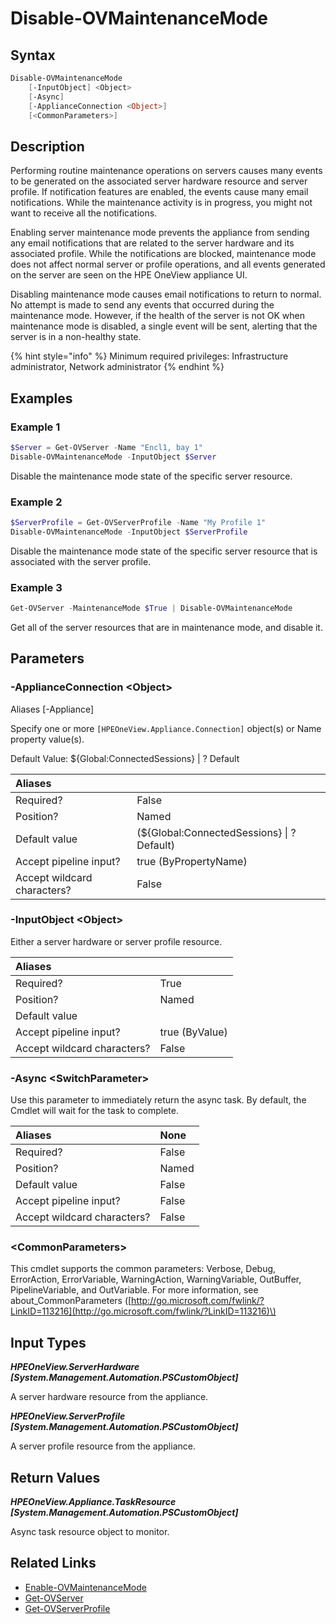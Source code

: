 ﻿---
description: Disable compute resource into maintenance mode.
---

# Disable-OVMaintenanceMode

## Syntax

```powershell
Disable-OVMaintenanceMode
    [-InputObject] <Object>
    [-Async]
    [-ApplianceConnection <Object>]
    [<CommonParameters>]
```

## Description

Performing routine maintenance operations on servers causes many events to be generated on the associated server hardware resource and server profile. If notification features are enabled, the events cause many email notifications. While the maintenance activity is in progress, you might not want to receive all the notifications.

Enabling server maintenance mode prevents the appliance from sending any email notifications that are related to the server hardware and its associated profile. While the notifications are blocked, maintenance mode does not affect normal server or profile operations, and all events generated on the server are seen on the HPE OneView appliance UI.

Disabling maintenance mode causes email notifications to return to normal. No attempt is made to send any events that occurred during the maintenance mode. However, if the health of the server is not OK when maintenance mode is disabled, a single event will be sent, alerting that the server is in a non-healthy state.

{% hint style="info" %}
Minimum required privileges: Infrastructure administrator, Network administrator
{% endhint %}

## Examples

###  Example 1 

```powershell
$Server = Get-OVServer -Name "Encl1, bay 1"
Disable-OVMaintenanceMode -InputObject $Server
```

Disable the maintenance mode state of the specific server resource.

###  Example 2 

```powershell
$ServerProfile = Get-OVServerProfile -Name "My Profile 1"
Disable-OVMaintenanceMode -InputObject $ServerProfile
```

Disable the maintenance mode state of the specific server resource that is associated with the server profile.

###  Example 3 

```powershell
Get-OVServer -MaintenanceMode $True | Disable-OVMaintenanceMode
```

Get all of the server resources that are in maintenance mode, and disable it.

## Parameters

### -ApplianceConnection &lt;Object&gt;

Aliases [-Appliance]

Specify one or more `[HPEOneView.Appliance.Connection]` object(s) or Name property value(s).

Default Value: ${Global:ConnectedSessions} | ? Default

| Aliases |  |
| :--- | :--- |
| Required? | False |
| Position? | Named |
| Default value | (${Global:ConnectedSessions} &vert; ? Default) |
| Accept pipeline input? | true (ByPropertyName) |
| Accept wildcard characters? | False |

### -InputObject &lt;Object&gt;

Either a server hardware or server profile resource.

| Aliases |  |
| :--- | :--- |
| Required? | True |
| Position? | Named |
| Default value |  |
| Accept pipeline input? | true (ByValue) |
| Accept wildcard characters? | False |

### -Async &lt;SwitchParameter&gt;

Use this parameter to immediately return the async task.  By default, the Cmdlet will wait for the task to complete.

| Aliases | None |
| :--- | :--- |
| Required? | False |
| Position? | Named |
| Default value | False |
| Accept pipeline input? | False |
| Accept wildcard characters? | False |

### &lt;CommonParameters&gt;

This cmdlet supports the common parameters: Verbose, Debug, ErrorAction, ErrorVariable, WarningAction, WarningVariable, OutBuffer, PipelineVariable, and OutVariable. For more information, see about\_CommonParameters \([http://go.microsoft.com/fwlink/?LinkID=113216](http://go.microsoft.com/fwlink/?LinkID=113216)\)

## Input Types

_**HPEOneView.ServerHardware [System.Management.Automation.PSCustomObject]**_

A server hardware resource from the appliance.

_**HPEOneView.ServerProfile [System.Management.Automation.PSCustomObject]**_

A server profile resource from the appliance.

## Return Values

_**HPEOneView.Appliance.TaskResource [System.Management.Automation.PSCustomObject]**_

Async task resource object to monitor.

## Related Links

* [Enable-OVMaintenanceMode](enable-ovmaintenancemode.md)
* [Get-OVServer](get-ovserver.md)
* [Get-OVServerProfile](get-ovserverprofile.md)
